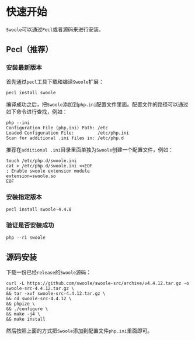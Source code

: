 # 快速开始

`Swoole`可以通过`Pecl`或者源码来进行安装。

## Pecl（推荐）

### 安装最新版本

首先通过`pecl`工具下载和编译`Swoole`扩展：

```shell
pecl install swoole
```

编译成功之后，把`Swoole`添加到`php.ini`配置文件里面。配置文件的路径可以通过如下命令进行查找，例如：

```shell
php --ini
Configuration File (php.ini) Path: /etc
Loaded Configuration File:         /etc/php.ini
Scan for additional .ini files in: /etc/php.d
```

推荐在`additional .ini`目录里面单独为`Swoole`创建一个配置文件，例如：

```shell
touch /etc/php.d/swoole.ini
cat > /etc/php.d/swoole.ini <<EOF
; Enable swoole extension module
extension=swoole.so
EOF
```

### 安装指定版本

```shell
pecl install swoole-4.4.8
```

### 验证是否安装成功

```shell
php --ri swoole
```

## 源码安装

下载一份已经`release`的`Swoole`源码：

```shell
curl -L https://github.com/swoole/swoole-src/archive/v4.4.12.tar.gz -o swoole-src-4.4.12.tar.gz \
&& tar -xvf swoole-src-4.4.12.tar.gz \
&& cd swoole-src-4.4.12 \
&& phpize \
&& ./configure \
&& make -j4 \
&& make install
```

然后按照上面的方式把`Swoole`添加到配置文件`php.ini`里面即可。
